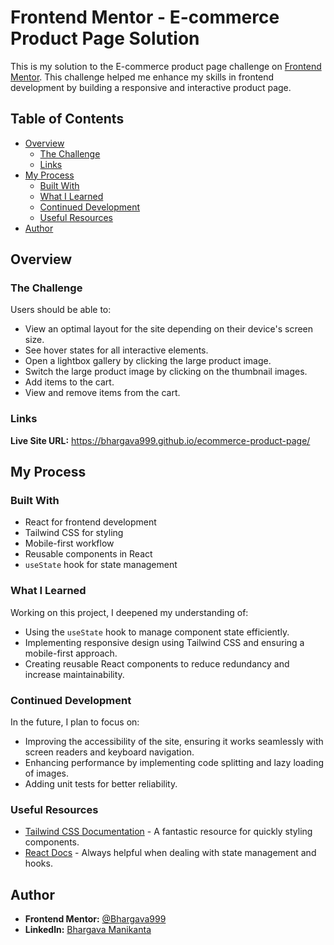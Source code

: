 # Frontend Mentor - E-commerce Product Page Solution

This is my solution to the E-commerce product page challenge on [Frontend Mentor](https://www.frontendmentor.io). This challenge helped me enhance my skills in frontend development by building a responsive and interactive product page.

## Table of Contents

- [Overview](#overview)
  - [The Challenge](#the-challenge)
  - [Links](#links)
- [My Process](#my-process)
  - [Built With](#built-with)
  - [What I Learned](#what-i-learned)
  - [Continued Development](#continued-development)
  - [Useful Resources](#useful-resources)
- [Author](#author)

## Overview

### The Challenge

Users should be able to:

- View an optimal layout for the site depending on their device's screen size.
- See hover states for all interactive elements.
- Open a lightbox gallery by clicking the large product image.
- Switch the large product image by clicking on the thumbnail images.
- Add items to the cart.
- View and remove items from the cart.

### Links

**Live Site URL:** https://bhargava999.github.io/ecommerce-product-page/

## My Process

### Built With

- React for frontend development
- Tailwind CSS for styling
- Mobile-first workflow
- Reusable components in React
- `useState` hook for state management

### What I Learned

Working on this project, I deepened my understanding of:

- Using the `useState` hook to manage component state efficiently.
- Implementing responsive design using Tailwind CSS and ensuring a mobile-first approach.
- Creating reusable React components to reduce redundancy and increase maintainability.

### Continued Development

In the future, I plan to focus on:

- Improving the accessibility of the site, ensuring it works seamlessly with screen readers and keyboard navigation.
- Enhancing performance by implementing code splitting and lazy loading of images.
- Adding unit tests for better reliability.

### Useful Resources

- [Tailwind CSS Documentation](https://tailwindcss.com/docs) - A fantastic resource for quickly styling components.
- [React Docs](https://reactjs.org/docs/getting-started.html) - Always helpful when dealing with state management and hooks.

## Author

- **Frontend Mentor:** [@Bhargava999](https://www.frontendmentor.io/profile/Bhargava999)
- **Linkedln:** [Bhargava Manikanta](https://www.linkedin.com/in/bhargava-manikanta-mamidisetti-1022a3222/)
